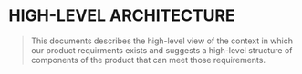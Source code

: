 # HIGH-LEVEL ARCHITECTURE
> This documents describes the high-level view of the context in which our product requirments exists and suggests a high-level structure of components of the product that can meet those requirements.
